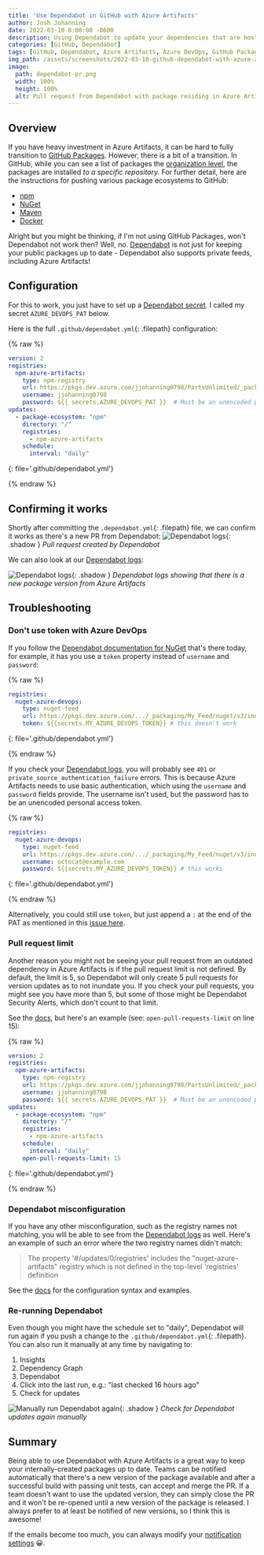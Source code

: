```yaml
---
title: 'Use Dependabot in GitHub with Azure Artifacts'
author: Josh Johanning
date: 2022-03-10 8:00:00 -0600
description: Using Dependabot to update your dependencies that are hosted in Azure Artifacts
categories: [GitHub, Dependabot]
tags: [GitHub, Dependabot, Azure Artifacts, Azure DevOps, GitHub Packages, Pull Requests]
img_path: /assets/screenshots/2022-03-10-github-dependabot-with-azure-artifacts
image:
  path: dependabot-pr.png
  width: 100%
  height: 100%
  alt: Pull request from Dependabot with package residing in Azure Artifacts
---
```


## Overview

If you have heavy investment in Azure Artifacts, it can be hard to fully transition to [GitHub Packages](https://docs.github.com/en/packages/learn-github-packages/introduction-to-github-packages). However, there is a bit of a transition. In GitHub, while you can see a list of packages the [organization level](https://docs.github.com/en/packages/learn-github-packages/viewing-packages#viewing-an-organizations-packages), the packages are installed _to a specific repository._ For further detail, here are the instructions for pushing various package ecosystems to GitHub:
- [npm](https://docs.github.com/en/actions/publishing-packages/publishing-nodejs-packages)
- [NuGet](https://docs.github.com/en/packages/working-with-a-github-packages-registry/working-with-the-nuget-registry)
- [Maven](https://docs.github.com/en/actions/publishing-packages/publishing-java-packages-with-maven)
- [Docker](https://docs.github.com/en/actions/publishing-packages/publishing-docker-images)

Alright but you might be thinking, if I'm not using GitHub Packages, won't Dependabot not work then? Well, no. [Dependabot](https://github.blog/2020-06-01-keep-all-your-packages-up-to-date-with-dependabot/) is not just for keeping your public packages up to date - Dependabot also supports private feeds, including Azure Artifacts!

## Configuration

For this to work, you just have to set up a [Dependabot secret](https://docs.github.com/en/code-security/supply-chain-security/keeping-your-dependencies-updated-automatically/managing-encrypted-secrets-for-dependabot). I called my secret `AZURE_DEVOPS_PAT` below.

Here is the full `.github/dependabot.yml`{: .filepath} configuration:

{% raw %}

```yml
version: 2
registries:
  npm-azure-artifacts:
    type: npm-registry
    url: https://pkgs.dev.azure.com/jjohanning0798/PartsUnlimited/_packaging/npm-example/npm/registry/ 
    username: jjohanning0798
    password: ${{ secrets.AZURE_DEVOPS_PAT }}  # Must be an unencoded password
updates:
  - package-ecosystem: "npm"
    directory: "/"
    registries:
      - npm-azure-artifacts
    schedule:
      interval: "daily"
```
{: file='.github/dependabot.yml'}

{% endraw %}

## Confirming it works

Shortly after committing the `.dependabot.yml`{: .filepath} file, we can confirm it works as there's a new PR from Dependabot:
![Dependabot logs](dependabot-pr.png){: .shadow }
_Pull request created by Dependabot_

We can also look at our [Dependabot logs](https://docs.github.com/en/code-security/supply-chain-security/managing-vulnerabilities-in-your-projects-dependencies/troubleshooting-dependabot-errors#investigating-errors-with-dependabot-version-updates):

![Dependabot logs](dependabot-logs.png){: .shadow }
_Dependabot logs showing that there is a new package version from Azure Artifacts_


## Troubleshooting

### Don't use token with Azure DevOps

If you follow the [Dependabot documentation for NuGet](https://docs.github.com/en/code-security/supply-chain-security/keeping-your-dependencies-updated-automatically/configuration-options-for-dependency-updates#nuget-feed) that's there today, for example, it has you use a `token` property instead of `username` and `password`:

{% raw %}

```yml
registries:
  nuget-azure-devops:
    type: nuget-feed
    url: https://pkgs.dev.azure.com/.../_packaging/My_Feed/nuget/v3/index.json
    token: ${{secrets.MY_AZURE_DEVOPS_TOKEN}} # this doesn't work
```
{: file='.github/dependabot.yml'}

{% endraw %}

If you check your [Dependabot logs](https://docs.github.com/en/code-security/supply-chain-security/managing-vulnerabilities-in-your-projects-dependencies/troubleshooting-dependabot-errors#investigating-errors-with-dependabot-version-updates), you will probably see `401` or `private_source_authentication_failure` errors. This is because Azure Artifacts needs to use basic authentication, which using the `username` and `password` fields provide. The username isn't used, but the password has to be an unencoded personal access token. 

{% raw %}

```yml
registries:
  nuget-azure-devops:
    type: nuget-feed
    url: https://pkgs.dev.azure.com/.../_packaging/My_Feed/nuget/v3/index.json
    username: octocat@example.com
    password: ${{secrets.MY_AZURE_DEVOPS_TOKEN}} # this works
```
{: file='.github/dependabot.yml'}

{% endraw %}

Alternatively, you could still use `token`, but just append a `:` at the end of the PAT as mentioned in this [issue here](https://github.com/dependabot/dependabot-core/issues/3555).

### Pull request limit

Another reason you might not be seeing your pull request from an outdated dependency in Azure Artifacts is if the pull request limit is not defined. By default, the limit is 5, so Dependabot will only create 5 pull requests for version updates as to not inundate you. If you check your pull requests, you might see you have more than 5, but some of those might be Dependabot Security Alerts, which don't count to that limit.

See the [docs](https://docs.github.com/en/code-security/supply-chain-security/keeping-your-dependencies-updated-automatically/configuration-options-for-dependency-updates), but here's an example (see: `open-pull-requests-limit` on line 15):

{% raw %}

```yml
version: 2
registries:
  npm-azure-artifacts:
    type: npm-registry
    url: https://pkgs.dev.azure.com/jjohanning0798/PartsUnlimited/_packaging/npm-example/npm/registry/ 
    username: jjohanning0798
    password: ${{ secrets.AZURE_DEVOPS_PAT }}  # Must be an unencoded password
updates:
  - package-ecosystem: "npm"
    directory: "/"
    registries:
      - npm-azure-artifacts
    schedule:
      interval: "daily"
    open-pull-requests-limit: 15
```
{: file='.github/dependabot.yml'}

{% endraw %}

### Dependabot misconfiguration

If you have any other misconfiguration, such as the registry names not matching, you will be able to see from the [Dependabot logs](https://docs.github.com/en/code-security/supply-chain-security/managing-vulnerabilities-in-your-projects-dependencies/troubleshooting-dependabot-errors#investigating-errors-with-dependabot-version-updates) as well. Here's an example of such an error where the two registry names didn't match:

> The property '#/updates/0/registries' includes the "nuget-azure-artifacts" registry which is not defined in the top-level 'registries' definition

See the [docs](https://docs.github.com/en/code-security/supply-chain-security/keeping-your-dependencies-updated-automatically/configuration-options-for-dependency-updates) for the configuration syntax and examples.

### Re-running Dependabot

Even though you might have the schedule set to "daily", Dependabot will run again if you push a change to the `.github/dependabot.yml`{: .filepath}. You can also run it manually at any time by navigating to:

1. Insights
2. Dependency Graph
3. Dependabot
4. Click into the last run, e.g.: "last checked 16 hours ago"
5. Check for updates

![Manually run Dependabot again](dependabot-update.png){: .shadow }
_Check for Dependabot updates again manually_

## Summary

Being able to use Dependabot with Azure Artifacts is a great way to keep your internally-created packages up to date. Teams can be notified automatically that there's a new version of the package available and after a successful build with passing unit tests, can accept and merge the PR. If a team doesn't want to use the updated version, they can simply close the PR and it won't be re-opened until a new version of the package is released. I always prefer to at least be notified of new versions, so I think this is awesome!

If the emails become too much, you can always modify your [notification settings](https://docs.github.com/en/account-and-profile/managing-subscriptions-and-notifications-on-github/setting-up-notifications/configuring-notifications) 😀. 

